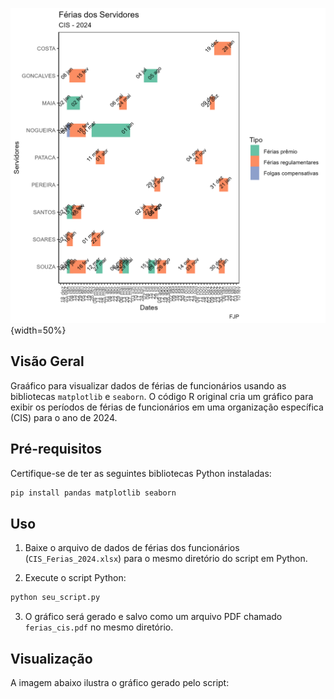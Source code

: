 
![Gráfico de Férias](grafico_ferias.png){width=50%}

## Visão Geral

Graáfico para visualizar dados de férias de funcionários usando as bibliotecas `matplotlib` e `seaborn`. O código R original cria um gráfico para exibir os períodos de férias de funcionários em uma organização específica (CIS) para o ano de 2024.

## Pré-requisitos

Certifique-se de ter as seguintes bibliotecas Python instaladas:

```bash
pip install pandas matplotlib seaborn
```

## Uso

1. Baixe o arquivo de dados de férias dos funcionários (`CIS_Ferias_2024.xlsx`) para o mesmo diretório do script em Python.

2. Execute o script Python:

```bash
python seu_script.py
```

3. O gráfico será gerado e salvo como um arquivo PDF chamado `ferias_cis.pdf` no mesmo diretório.

## Visualização

A imagem abaixo ilustra o gráfico gerado pelo script:


```
